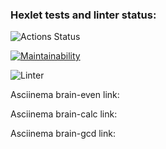 ### Hexlet tests and linter status:
![Actions Status](https://github.com/vvvhatislove/frontend-project-lvl1/workflows/hexlet-check/badge.svg)

[![Maintainability](https://api.codeclimate.com/v1/badges/1f6e3b1985ef9c74049e/maintainability)](https://codeclimate.com/github/vvvhatislove/frontend-project-lvl1/maintainability)

![Linter](https://github.com/vvvhatislove/frontend-project-lvl1/workflows/Linter/badge.svg)

Asciinema brain-even link:

Asciinema brain-calc link:

Asciinema brain-gcd link:
